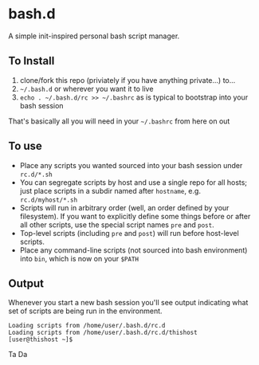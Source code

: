 # bash.d

A simple init-inspired personal bash script manager.

## To Install
1. clone/fork this repo (priviately if you have anything private...) to...
2. `~/.bash.d` or wherever you want it to live
3. `echo . ~/.bash.d/rc >> ~/.bashrc` as is typical to bootstrap into your bash session

That's basically all you will need in your `~/.bashrc` from here on out

## To use

* Place any scripts you wanted sourced into your bash session under `rc.d/*.sh`
* You can segregate scripts by host and use a single repo for all hosts; just place scripts in a subdir named after `hostname`, e.g. `rc.d/myhost/*.sh`
* Scripts will run in arbitrary order (well, an order defined by your filesystem).  If you want to explicitly define some things before or after all other scripts, use the special script names `pre` and `post`.
* Top-level scripts (including `pre` and `post`) will run before host-level scripts.
* Place any command-line scripts (not sourced into bash environment) into `bin`, which is now on your `$PATH`

## Output

Whenever you start a new bash session you'll see output indicating what set of scripts are being run in the environment.

```
Loading scripts from /home/user/.bash.d/rc.d
Loading scripts from /home/user/.bash.d/rc.d/thishost
[user@thishost ~]$ 
```

Ta Da

